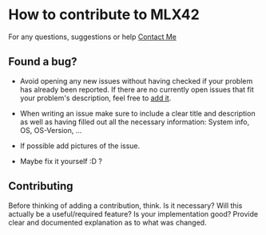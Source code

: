 # How to contribute to MLX42

For any questions, suggestions or help [Contact Me](mailto:lde-la-h@student.codam.nl)

## **Found a bug?**

* Avoid opening any new issues without having checked if your problem has already been reported. If there are no currently open issues that fit your problem's description, feel free to [add it](https://github.com/W2Codam/MLX42/issues/new/choose).

* When writing an issue make sure to include a clear title and description as well as having filled out all the necessary information: System info, OS, OS-Version, ...

* If possible add pictures of the issue.

* Maybe fix it yourself :D ?

## Contributing

Before thinking of adding a contribution, think. Is it necessary? Will this actually be a useful/required feature? Is your implementation good?
Provide clear and documented explanation as to what was changed.
